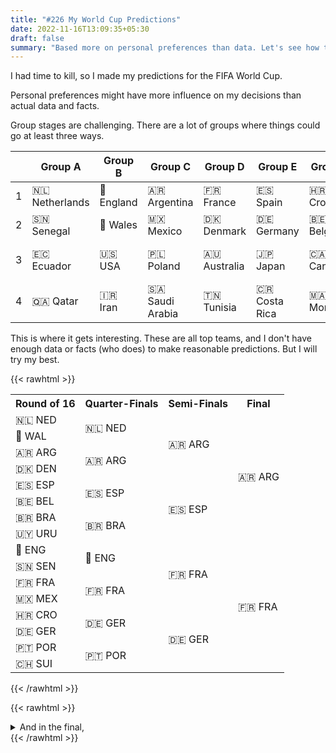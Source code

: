 ```yaml
---
title: "#226 My World Cup Predictions"
date: 2022-11-16T13:09:35+05:30
draft: false
summary: "Based more on personal preferences than data. Let's see how this turns out."
---
```


I had time to kill, so I made my predictions for the FIFA World Cup.

Personal preferences might have more influence on my decisions than actual data and facts.

Group stages are challenging. There are a lot of groups where things could go at least three ways.

|     | Group A        | Group B    | Group C         | Group D      | Group E       | Group F    | Group G        | Group H        |
| --- | -------------- | ---------- | --------------- | ------------ | ------------- | ---------- | -------------- | -------------- |
| 1   | 🇳🇱 Netherlands | 🏴󠁧󠁢󠁥󠁮󠁧󠁿 England | 🇦🇷 Argentina    | 🇫🇷 France    | 🇪🇸 Spain      | 🇭🇷 Croatia | 🇧🇷 Brazil      | 🇵🇹 Portugal    |
| 2   | 🇸🇳 Senegal     | 🏴󠁧󠁢󠁷󠁬󠁳󠁿 Wales   | 🇲🇽 Mexico       | 🇩🇰 Denmark   | 🇩🇪 Germany    | 🇧🇪 Belgium | 🇨🇭 Switzerland | 🇺🇾 Uruguay     |
| 3   | 🇪🇨 Ecuador     | 🇺🇸 USA     | 🇵🇱 Poland       | 🇦🇺 Australia | 🇯🇵 Japan      | 🇨🇦 Canada  | 🇨🇲 Cameroon    | 🇰🇷 South Korea |
| 4   | 🇶🇦 Qatar       | 🇮🇷 Iran    | 🇸🇦 Saudi Arabia | 🇹🇳 Tunisia   | 🇨🇷 Costa Rica | 🇲🇦 Morocco | 🇷🇸 Serbia      | 🇬🇭 Ghana       |

This is where it gets interesting. These are all top teams, and I don't have enough data or facts (who does) to make reasonable predictions. But I will try my best.

{{< rawhtml >}}

<table>
	<tbody>
		<tr>
			<th>Round of 16</th>
			<th>Quarter-Finals</th>
			<th>Semi-Finals</th>
			<th>Final</th>
		</tr>
		<tr>
			<td>🇳🇱 NED</td>
			<td rowspan="2">🇳🇱 NED</td>
			<td rowspan="4">🇦🇷 ARG</td>
			<td rowspan="8">🇦🇷 ARG</td>
		</tr>
		<tr>
			<td>🏴󠁧󠁢󠁷󠁬󠁳󠁿 WAL</td>
		</tr>
		<tr>
			<td>🇦🇷 ARG</td>
			<td rowspan="2">🇦🇷 ARG</td>
		</tr>
		<tr>
			<td>🇩🇰 DEN</td>
		</tr>
		<tr>
			<td>🇪🇸 ESP</td>
			<td rowspan="2">🇪🇸 ESP</td>
			<td rowspan="4">🇪🇸 ESP</td>
		</tr>
		<tr>
			<td>🇧🇪 BEL</td>
		</tr>
		<tr>
			<td>🇧🇷 BRA</td>
			<td rowspan="2">🇧🇷 BRA</td>
		</tr>
		<tr>
			<td>🇺🇾 URU</td>
		</tr>
		<tr>
			<td>🏴󠁧󠁢󠁥󠁮󠁧󠁿 ENG</td>
			<td rowspan="2">🏴󠁧󠁢󠁥󠁮󠁧󠁿 ENG</td>
			<td rowspan="4">🇫🇷 FRA</td>
			<td rowspan="8">🇫🇷 FRA</td>
		</tr>
		<tr>
			<td>🇸🇳 SEN</td>
		</tr>
		<tr>
			<td>🇫🇷 FRA</td>
			<td rowspan="2">🇫🇷 FRA</td>
		</tr>
		<tr>
			<td>🇲🇽 MEX</td>
		</tr>
		<tr>
			<td>🇭🇷 CRO</td>
			<td rowspan="2">🇩🇪 GER</td>
			<td rowspan="4">🇩🇪 GER</td>
		</tr>
		<tr>
			<td>🇩🇪 GER</td>
		</tr>
		<tr>
			<td>🇵🇹 POR</td>
			<td rowspan="2">🇵🇹 POR</td>
		</tr>
		<tr>
			<td>🇨🇭 SUI</td>
		</tr>
	</tbody>
</table>
{{< /rawhtml >}}

{{< rawhtml >}}

<details>
    <summary>
    And in the final,
    </summary>
    </br>
    🇦🇷 Argentina will win against France and become the world champions 🏆
</details>
{{< /rawhtml >}}
